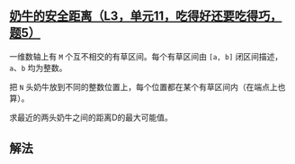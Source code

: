 ## [奶牛的安全距离（L3，单元11，吃得好还要吃得巧，题5）](https://oj.youdao.com/course/12/59/1#/1/8196)

一维数轴上有 `M` 个互不相交的有草区间。每个有草区间由 `[a, b]` 闭区间描述，`a`、`b` 均为整数。

把 `N` 头奶牛放到不同的整数位置上，每个位置都在某个有草区间内（在端点上也算）。

求最近的两头奶牛之间的距离D的最大可能值。

## 解法



